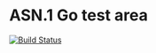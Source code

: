 # ASN.1 Go test area

[![Build Status](https://travis-ci.org/yafred/asn1-go-test.svg?branch=master)](https://travis-ci.org/yafred/asn1-go-test)